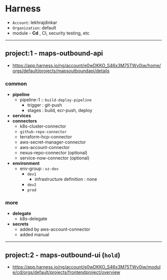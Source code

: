 # Harness
- `Account`: lekhrajdinkar
- `Organization`: default
- module - **Cd** , CI, security testing, etc

--- 
## project:1 - maps-outbound-api
- https://app.harness.io/ng/account/e0wDKKO_S46x3M75TWv0iw/home/orgs/default/projects/mapsoutboundapi/details
### common
- **pipeline**
    - pipeline-1 :: `build-deploy-pipeline`
        - trigger : git-push
        - stages : build, ecr-push, deploy
- **services**
- **connectors**
    - k8s-cluster-connector
    - `github-repo-connector`
    - terraform-hcp-connector
    - aws-secret-manager-connector
    - aws-account-connector
    - nexus-repo-connector (optional)
    - service-now-connector (optional)
- **environment**
  - env-group : `oz-dev`
      - `dev1`
        - infrastructure definition : none
      - `dev2`
      - `prod`
### more
- **delegate**
    - k8s-delegate
- **secrets**
    - added by aws-account-connector
    - added manual


---
## project:2 - maps-outbound-ui (`hold`)
- https://app.harness.io/ng/account/e0wDKKO_S46x3M75TWv0iw/module/cd/orgs/default/projects/frontendproject/overview